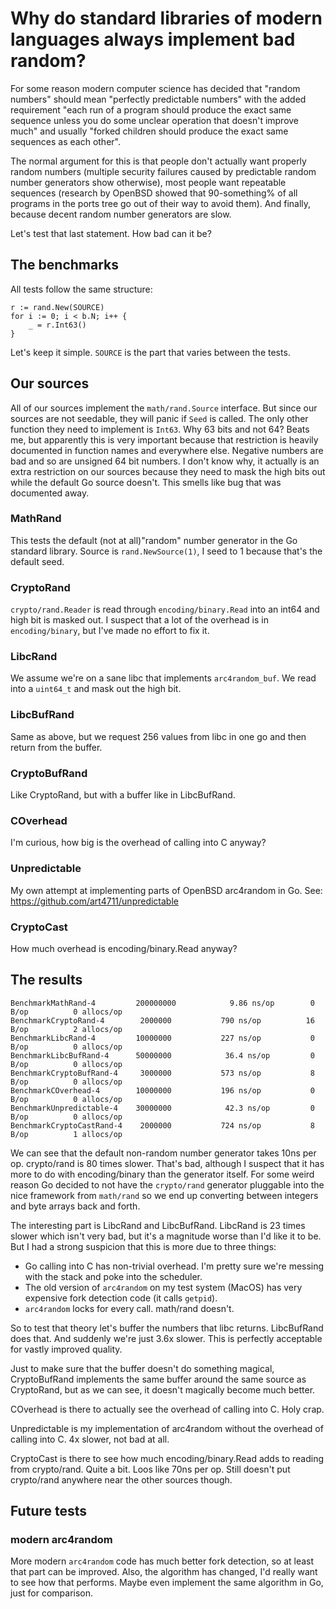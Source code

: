 # Why do standard libraries of modern languages always implement bad random? #

For some reason modern computer science has decided that "random
numbers" should mean "perfectly predictable numbers" with the added
requirement "each run of a program should produce the exact same
sequence unless you do some unclear operation that doesn't improve
much" and usually "forked children should produce the exact same
sequences as each other".

The normal argument for this is that people don't actually want
properly random numbers (multiple security failures caused by
predictable random number generators show otherwise), most people want
repeatable sequences (research by OpenBSD showed that 90-something% of
all programs in the ports tree go out of their way to avoid them). And
finally, because decent random number generators are slow.

Let's test that last statement. How bad can it be?

## The benchmarks ##

All tests follow the same structure:

    r := rand.New(SOURCE)
    for i := 0; i < b.N; i++ {
    	_ = r.Int63()
    }

Let's keep it simple. `SOURCE` is the part that varies between the
tests.

## Our sources ##

All of our sources implement the `math/rand.Source` interface. But
since our sources are not seedable, they will panic if `Seed` is
called. The only other function they need to implement is `Int63`. Why
63 bits and not 64? Beats me, but apparently this is very important
because that restriction is heavily documented in function names and
everywhere else. Negative numbers are bad and so are unsigned 64 bit
numbers. I don't know why, it actually is an extra restriction on our
sources because they need to mask the high bits out while the default
Go source doesn't. This smells like bug that was documented away.

### MathRand ###

This tests the default (not at all)"random" number generator in the Go
standard library. Source is `rand.NewSource(1)`, I seed to 1 because
that's the default seed.

### CryptoRand ###

`crypto/rand.Reader` is read through `encoding/binary.Read` into an
int64 and high bit is masked out. I suspect that a lot of the overhead
is in `encoding/binary`, but I've made no effort to fix it.

### LibcRand ###

We assume we're on a sane libc that implements `arc4random_buf`. We
read into a `uint64_t` and mask out the high bit.

### LibcBufRand ###

Same as above, but we request 256 values from libc in one go and then
return from the buffer.

### CryptoBufRand ###

Like CryptoRand, but with a buffer like in LibcBufRand.

### COverhead ###

I'm curious, how big is the overhead of calling into C anyway?

### Unpredictable ###

My own attempt at implementing parts of OpenBSD arc4random in Go.
See: https://github.com/art4711/unpredictable

### CryptoCast ###

How much overhead is encoding/binary.Read anyway?

## The results ##

    BenchmarkMathRand-4     	200000000	         9.86 ns/op	       0 B/op	       0 allocs/op
    BenchmarkCryptoRand-4   	 2000000	       790 ns/op	      16 B/op	       2 allocs/op
    BenchmarkLibcRand-4     	10000000	       227 ns/op	       0 B/op	       0 allocs/op
    BenchmarkLibcBufRand-4  	50000000	        36.4 ns/op	       0 B/op	       0 allocs/op
    BenchmarkCryptoBufRand-4	 3000000	       573 ns/op	       8 B/op	       0 allocs/op
    BenchmarkCOverhead-4    	10000000	       196 ns/op	       0 B/op	       0 allocs/op
    BenchmarkUnpredictable-4	30000000	        42.3 ns/op	       0 B/op	       0 allocs/op
    BenchmarkCryptoCastRand-4	 2000000	       724 ns/op	       8 B/op	       1 allocs/op

We can see that the default non-random number generator takes 10ns per
op. crypto/rand is 80 times slower. That's bad, although I suspect
that it has more to do with encoding/binary than the generator itself.
For some weird reason Go decided to not have the `crypto/rand`
generator pluggable into the nice framework from `math/rand` so we end
up converting between integers and byte arrays back and forth.

The interesting part is LibcRand and LibcBufRand. LibcRand is 23 times
slower which isn't very bad, but it's a magnitude worse than I'd like
it to be. But I had a strong suspicion that this is more due to three
things:

 - Go calling into C has non-trivial overhead. I'm pretty sure we're
   messing with the stack and poke into the scheduler.
 - The old version of `arc4random` on my test system (MacOS) has
   very expensive fork detection code (it calls `getpid`).
 - `arc4random` locks for every call. math/rand doesn't.

So to test that theory let's buffer the numbers that libc returns.
LibcBufRand does that. And suddenly we're just 3.6x slower. This is
perfectly acceptable for vastly improved quality.

Just to make sure that the buffer doesn't do something magical,
CryptoBufRand implements the same buffer around the same source as
CryptoRand, but as we can see, it doesn't magically become much
better.

COverhead is there to actually see the overhead of calling into
C. Holy crap.

Unpredictable is my implementation of arc4random without the
overhead of calling into C. 4x slower, not bad at all.

CryptoCast is there to see how much encoding/binary.Read adds to
reading from crypto/rand. Quite a bit. Loos like 70ns per op. Still
doesn't put crypto/rand anywhere near the other sources though.

## Future tests ##

### modern arc4random ###

More modern `arc4random` code has much better fork detection, so at
least that part can be improved. Also, the algorithm has changed, I'd
really want to see how that performs. Maybe even implement the same
algorithm in Go, just for comparison.
